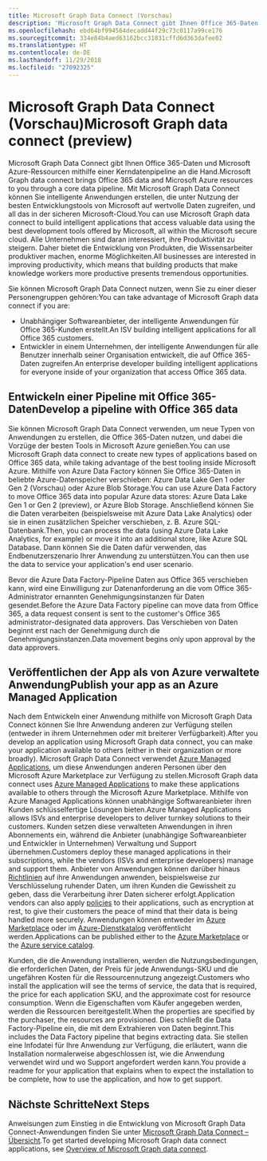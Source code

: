 ```yaml
---
title: Microsoft Graph Data Connect (Vorschau)
description: 'Microsoft Graph Data Connect gibt Ihnen Office 365-Daten und Microsoft Azure-Ressourcen mithilfe einer Kerndatenpipeline an die Hand. Mit Microsoft Graph Data Connect können Sie intelligente Anwendungen erstellen, die unter Nutzung der besten Entwicklungstools von Microsoft auf wertvolle Daten zugreifen, und all das in der sicheren Microsoft-Cloud. Alle Unternehmen sind daran interessiert, ihre Produktivität zu steigern. Daher bietet die Entwicklung von Produkten, die Wissensarbeiter produktiver machen, enorme Möglichkeiten. '
ms.openlocfilehash: ebd64bf994564decadd44f29c73c0117a99ce176
ms.sourcegitcommit: 334e84b4aed63162bcc31831cffd6d363dafee02
ms.translationtype: HT
ms.contentlocale: de-DE
ms.lasthandoff: 11/29/2018
ms.locfileid: "27092325"
---
```

# <a name="microsoft-graph-data-connect-preview"></a><span data-ttu-id="689bc-105">Microsoft Graph Data Connect (Vorschau)</span><span class="sxs-lookup"><span data-stu-id="689bc-105">Microsoft Graph data connect (preview)</span></span>

<span data-ttu-id="689bc-106">Microsoft Graph Data Connect gibt Ihnen Office 365-Daten und Microsoft Azure-Ressourcen mithilfe einer Kerndatenpipeline an die Hand.</span><span class="sxs-lookup"><span data-stu-id="689bc-106">Microsoft Graph data connect brings Office 365 data and Microsoft Azure resources to you through a core data pipeline.</span></span> <span data-ttu-id="689bc-107">Mit Microsoft Graph Data Connect können Sie intelligente Anwendungen erstellen, die unter Nutzung der besten Entwicklungstools von Microsoft auf wertvolle Daten zugreifen, und all das in der sicheren Microsoft-Cloud.</span><span class="sxs-lookup"><span data-stu-id="689bc-107">You can use Microsoft Graph data connect to build intelligent applications that access valuable data using the best development tools offered by Microsoft, all within the Microsoft secure cloud.</span></span> <span data-ttu-id="689bc-108">Alle Unternehmen sind daran interessiert, ihre Produktivität zu steigern. Daher bietet die Entwicklung von Produkten, die Wissensarbeiter produktiver machen, enorme Möglichkeiten.</span><span class="sxs-lookup"><span data-stu-id="689bc-108">All businesses are interested in improving productivity, which means that building products that make knowledge workers more productive presents tremendous opportunities.</span></span> 

<span data-ttu-id="689bc-109">Sie können Microsoft Graph Data Connect nutzen, wenn Sie zu einer dieser Personengruppen gehören:</span><span class="sxs-lookup"><span data-stu-id="689bc-109">You can take advantage of Microsoft Graph data connect if you are:</span></span>

- <span data-ttu-id="689bc-110">Unabhängiger Softwareanbieter, der intelligente Anwendungen für Office 365-Kunden erstellt.</span><span class="sxs-lookup"><span data-stu-id="689bc-110">An ISV building intelligent applications for all Office 365 customers.</span></span>
- <span data-ttu-id="689bc-111">Entwickler in einem Unternehmen, der intelligente Anwendungen für alle Benutzer innerhalb seiner Organisation entwickelt, die auf Office 365-Daten zugreifen.</span><span class="sxs-lookup"><span data-stu-id="689bc-111">An enterprise developer building intelligent applications for everyone inside of your organization that access Office 365 data.</span></span>

## <a name="develop-a-pipeline-with-office-365-data"></a><span data-ttu-id="689bc-112">Entwickeln einer Pipeline mit Office 365-Daten</span><span class="sxs-lookup"><span data-stu-id="689bc-112">Develop a pipeline with Office 365 data</span></span>
<span data-ttu-id="689bc-113">Sie können Microsoft Graph Data Connect verwenden, um neue Typen von Anwendungen zu erstellen, die Office 365-Daten nutzen, und dabei die Vorzüge der besten Tools in Microsoft Azure genießen.</span><span class="sxs-lookup"><span data-stu-id="689bc-113">You can use Microsoft Graph data connect to create new types of applications based on Office 365 data, while taking advantage of the best tooling inside Microsoft Azure.</span></span> <span data-ttu-id="689bc-114">Mithilfe von Azure Data Factory können Sie Office 365-Daten in beliebte Azure-Datenspeicher verschieben: Azure Data Lake Gen 1 oder Gen 2 (Vorschau) oder Azure Blob Storage.</span><span class="sxs-lookup"><span data-stu-id="689bc-114">You can use Azure Data Factory to move Office 365 data into popular Azure data stores: Azure Data Lake Gen 1 or Gen 2 (preview), or Azure Blob Storage.</span></span> <span data-ttu-id="689bc-115">Anschließend können Sie die Daten verarbeiten (beispielsweise mit Azure Data Lake Analytics) oder sie in einen zusätzlichen Speicher verschieben, z. B. Azure SQL-Datenbank.</span><span class="sxs-lookup"><span data-stu-id="689bc-115">Then, you can process the data (using Azure Data Lake Analytics, for example) or move it into an additional store, like Azure SQL Database.</span></span> <span data-ttu-id="689bc-116">Dann können Sie die Daten dafür verwenden, das Endbenutzerszenario Ihrer Anwendung zu unterstützen.</span><span class="sxs-lookup"><span data-stu-id="689bc-116">You can then use the data to service your application's end user scenario.</span></span>

<span data-ttu-id="689bc-117">Bevor die Azure Data Factory-Pipeline Daten aus Office 365 verschieben kann, wird eine Einwilligung zur Datenanforderung an die vom Office 365-Administrator ernannten Genehmigungsinstanzen für Daten gesendet.</span><span class="sxs-lookup"><span data-stu-id="689bc-117">Before the Azure Data Factory pipeline can move data from Office 365, a data request consent is sent to the customer's Office 365 administrator-designated data approvers.</span></span> <span data-ttu-id="689bc-118">Das Verschieben von Daten beginnt erst nach der Genehmigung durch die Genehmigungsinstanzen.</span><span class="sxs-lookup"><span data-stu-id="689bc-118">Data movement begins only upon approval by the data approvers.</span></span>

## <a name="publish-your-app-as-an-azure-managed-application"></a><span data-ttu-id="689bc-119">Veröffentlichen der App als von Azure verwaltete Anwendung</span><span class="sxs-lookup"><span data-stu-id="689bc-119">Publish your app as an Azure Managed Application</span></span>
<span data-ttu-id="689bc-120">Nach dem Entwickeln einer Anwendung mithilfe von Microsoft Graph Data Connect können Sie Ihre Anwendung anderen zur Verfügung stellen (entweder in ihrem Unternehmen oder mit breiterer Verfügbarkeit).</span><span class="sxs-lookup"><span data-stu-id="689bc-120">After you develop an application using Microsoft Graph data connect, you can make your application available to others (either in their organization or more broadly).</span></span> <span data-ttu-id="689bc-121">Microsoft Graph Data Connect verwendet [Azure Managed Applications](https://docs.microsoft.com/de-DE/azure/managed-applications/overview), um diese Anwendungen anderen Personen über den Microsoft Azure Marketplace zur Verfügung zu stellen.</span><span class="sxs-lookup"><span data-stu-id="689bc-121">Microsoft Graph data connect uses [Azure Managed Applications](https://docs.microsoft.com/de-DE/azure/managed-applications/overview) to make these applications available to others through the Microsoft Azure Marketplace.</span></span> <span data-ttu-id="689bc-122">Mithilfe von Azure Managed Applications können unabhängige Softwareanbieter ihren Kunden schlüsselfertige Lösungen bieten.</span><span class="sxs-lookup"><span data-stu-id="689bc-122">Azure Managed Applications allows ISVs and enterprise developers to deliver turnkey solutions to their customers.</span></span> <span data-ttu-id="689bc-123">Kunden setzen diese verwalteten Anwendungen in ihren Abonnements ein, während die Anbieter (unabhängige Softwareanbieter und Entwickler in Unternehmen) Verwaltung und Support übernehmen.</span><span class="sxs-lookup"><span data-stu-id="689bc-123">Customers deploy these managed applications in their subscriptions, while the vendors (ISVs and enterprise developers) manage and support them.</span></span> <span data-ttu-id="689bc-124">Anbieter von Anwendungen können darüber hinaus [Richtlinien](https://docs.microsoft.com/de-DE/azure/managed-applications/overview#azure-policy) auf ihre Anwendungen anwenden, beispielsweise zur Verschlüsselung ruhender Daten, um ihren Kunden die Gewissheit zu geben, dass die Verarbeitung ihrer Daten sicherer erfolgt.</span><span class="sxs-lookup"><span data-stu-id="689bc-124">Application vendors can also apply [policies](https://docs.microsoft.com/de-DE/azure/managed-applications/overview#azure-policy) to their applications, such as encryption at rest, to give their customers the peace of mind that their data is being handled more securely.</span></span> <span data-ttu-id="689bc-125">Anwendungen können entweder im [Azure Marketplace](https://docs.microsoft.com/de-DE/azure/managed-applications/publish-marketplace-app) oder im [Azure-Dienstkatalog](https://docs.microsoft.com/de-DE/azure/managed-applications/publish-service-catalog-app) veröffentlicht werden.</span><span class="sxs-lookup"><span data-stu-id="689bc-125">Applications can be published either to the [Azure Marketplace](https://docs.microsoft.com/de-DE/azure/managed-applications/publish-marketplace-app) or the [Azure service catalog](https://docs.microsoft.com/de-DE/azure/managed-applications/publish-service-catalog-app).</span></span>

<span data-ttu-id="689bc-126">Kunden, die die Anwendung installieren, werden die Nutzungsbedingungen, die erforderlichen Daten, der Preis für jede Anwendungs-SKU und die ungefähren Kosten für die Ressourcennutzung angezeigt.</span><span class="sxs-lookup"><span data-stu-id="689bc-126">Customers who install the application will see the terms of service, the data that is required, the price for each application SKU, and the approximate cost for resource consumption.</span></span> <span data-ttu-id="689bc-127">Wenn die Eigenschaften vom Käufer angegeben werden, werden die Ressourcen bereitgestellt.</span><span class="sxs-lookup"><span data-stu-id="689bc-127">When the properties are specified by the purchaser, the resources are provisioned.</span></span> <span data-ttu-id="689bc-128">Dies schließt die Data Factory-Pipeline ein, die mit dem Extrahieren von Daten beginnt.</span><span class="sxs-lookup"><span data-stu-id="689bc-128">This includes the Data Factory pipeline that begins extracting data.</span></span> <span data-ttu-id="689bc-129">Sie stellen eine Infodatei für Ihre Anwendung zur Verfügung, die erläutert, wann die Installation normalerweise abgeschlossen ist, wie die Anwendung verwendet wird und wo Support angefordert werden kann.</span><span class="sxs-lookup"><span data-stu-id="689bc-129">You provide a readme for your application that explains when to expect the installation to be complete, how to use the application, and how to get support.</span></span>

## <a name="next-steps"></a><span data-ttu-id="689bc-130">Nächste Schritte</span><span class="sxs-lookup"><span data-stu-id="689bc-130">Next Steps</span></span> 
<span data-ttu-id="689bc-131">Anweisungen zum Einstieg in die Entwicklung von Microsoft Graph Data Connect-Anwendungen finden Sie unter [Microsoft Graph Data Connect – Übersicht](data-connect-concept-overview.md).</span><span class="sxs-lookup"><span data-stu-id="689bc-131">To get started developing Microsoft Graph data connect applications, see [Overview of Microsoft Graph data connect](data-connect-concept-overview.md).</span></span>
